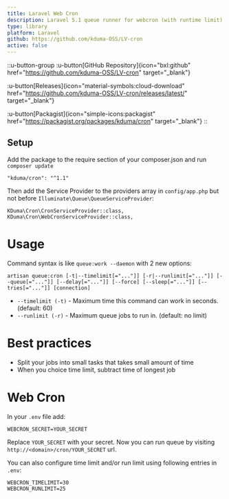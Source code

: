 ```yaml
---
title: Laravel Web Cron
description: Laravel 5.1 queue runner for webcron (with runtime limit)
type: library
platform: Laravel
github: https://github.com/kduma-OSS/LV-cron
active: false
---
```


::u-button-group
:u-button[GitHub Repository]{icon="bxl:github" href="https://github.com/kduma-OSS/LV-cron" target="_blank"}

:u-button[Releases]{icon="material-symbols:cloud-download" href="https://github.com/kduma-OSS/LV-cron/releases/latest/" target="_blank"}

:u-button[Packagist]{icon="simple-icons:packagist" href="https://packagist.org/packages/kduma/cron" target="_blank"}
::


## Setup
Add the package to the require section of your composer.json and run `composer update`

    "kduma/cron": "^1.1"

Then add the Service Provider to the providers array in `config/app.php` but not before `Illuminate\Queue\QueueServiceProvider`:

    KDuma\Cron\CronServiceProvider::class,
    KDuma\Cron\WebCronServiceProvider::class,


# Usage

Command syntax is like `queue:work --daemon` with 2 new options:

    artisan queue:cron [-t|--timelimit[="..."]] [-r|--runlimit[="..."]] [--queue[="..."]] [--delay[="..."]] [--force] [--sleep[="..."]] [--tries[="..."]] [connection]

- `--timelimit (-t)` - Maximum time this command can work in seconds. (default: 60)
- `--runlimit (-r)` - Maximum queue jobs to run in. (default: no limit)


# Best practices

- Split your jobs into small tasks that takes small amount of time
- When you choice time limit, subtract time of longest job


# Web Cron

In your `.env` file add:

    WEBCRON_SECRET=YOUR_SECRET

Replace `YOUR_SECRET` with your secret. Now you can run queue by visiting `http://<domain>/cron/YOUR_SECRET` url.

You can also configure time limit and/or run limit using following entries in `.env`:

    WEBCRON_TIMELIMIT=30
    WEBCRON_RUNLIMIT=25